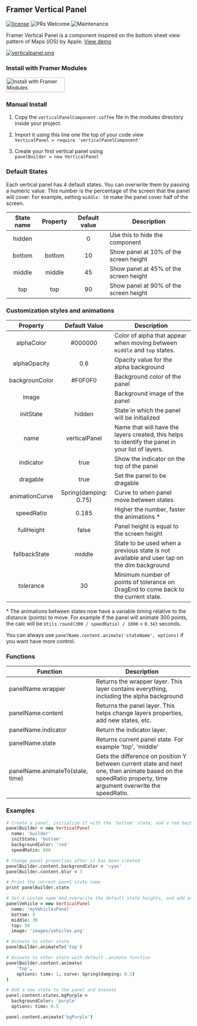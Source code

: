 ## Framer Vertical Panel
[![license](https://img.shields.io/github/license/bpxl-labs/RemoteLayer.svg)](https://opensource.org/licenses/MIT)
![PRs Welcome](https://img.shields.io/badge/PRs-welcome-brightgreen.svg)
![Maintenance](https://img.shields.io/maintenance/yes/2017.svg)

Framer Vertical Panel is a component inspired on the bottom sheet view pattern of Maps (iOS) by Apple. [View demo](https://framer.cloud/WNLzV)

[![verticalpanel.png](https://s1.postimg.org/75635n4agv/verticalpanel.png)](https://postimg.org/image/2ikg4y5qt7/)


### Install with Framer Modules

<a href='https://open.framermodules.com/Vertical Panel'>
    <img alt='Install with Framer Modules'
    src='https://www.framermodules.com/assets/badge@2x.png' width='160' height='40' />
</a>

### Manual Install

1. Copy the `verticalPanelComponent.coffee` file in the modules directory inside your project.

2. Import it using this line one the top of your code view   
`VerticalPanel = require 'verticalPanelComponent'`

3. Create your first vertical panel using  
`panelBuilder = new VerticalPanel`

### Default States

Each vertical panel has 4 default states. You can overwrite them by passing a numeric value. This number is the percentage of the screen that the panel will cover. For example, setting `middle: 50` make the panel cover half of the screen.

| State name |   Property   | Default value | Description                    |
| :--------: | :----------: | :-----------: | ------------------------------ |
|   hidden   |              |       0       | Use this to hide the component |
|   bottom   | bottom |      10       | Show panel at 10% of the screen height  |
|   middle   | middle |      45       | Show panel at 45% of the screen height  |
|    top     |  top  |      90       | Show panel at 90% of the screen height  |


### Customization styles and animations

|    Property    | Default Value | Description                              |
| :------------: | :-----------: | ---------------------------------------- |
|   alphaColor   |    #000000    | Color of alpha that appear when moving between `middle` and `top` states. |
|   alphaOpacity |    0.6        | Opacity value for the alpha background |
| backgrounColor |    #F0F0F0    | Background color of the panel            |
|     image      |               | Background image of the panel            |
|   initState    |    hidden     | State in which the panel will be initialized |
|      name      | verticalPanel | Name that will have the layers created, this helps to identify the panel in your list of layers. |
|      indicator | true          | Show the indicator on the top of the panel |
|      dragable  | true          | Set the panel to be dragable |
| animationCurve | Spring(damping: 0.75) | Curve to when panel move between states |
| speedRatio     | 0.185           | Higher the number, faster the animations * |
| fullHeight     | false           | Panel height is equal to the screen height |
| fallbackState  | middle          | State to be used when a previous state is not available and user tap on the dim background |
| tolerance     | 30           | Minimum number of points of tolerance on DragEnd to come back to the current state.  |


\* The animations between states now have a variable timing relative to the distance (points) to move. For example if the panel will animate 300 points, the calc will be `Utils.round(300 / speedRatio) / 1000` = `0.343` seconds.

You can always use `panelName.content.animate('stateName', options)` if you want have more control.

### Functions

| Function          | Description          |
| ----------------- | -------------------- |
| panelName.wrapper | Returns the wrapper layer. This layer contains everything, including the alpha background |
| panelName.content | Returns the panel layer. This helps change layers properties, add new states, etc. |
| panelName.indicator | Return the indicator layer. |
| panelName.state | Returns current panel state. For example 'top', 'middle' |
| panelName.animateTo(state, time) | Gets the difference on position Y between current state and next one, then animate based on the speedRatio property, time argument overwrite the speedRatio. |

### Examples

```coffeescript
# Create a panel, initialize it with the 'bottom' state, and a red background
panelBuilder = new VerticalPanel
  name: 'builder'
  initState: 'bottom'
  backgroundColor: 'red'
  speedRatio: 600

# Change panel properties after it has been created
panelBuilder.content.backgrondColor = 'cyan'
panelBuilder.content.blur = 3

# Print the current panel state name
print panelBuilder.state

# Set a custom name and overwrite the default state heights, and add an image as background
panelVehicle = new VerticalPanel
  name: 'myVehiclesPanel'
  bottom: 5
  middle: 30
  top: 50
  image: 'images/vehicles.png'

# Animate to other state
panelBuilder.animateTo('top')

# Animate to other state with default .animate function
panelBuilder.content.animate(
	'top',
    options: time: 1, curve: Spring(damping: 0.1)
)

# Add a new state to the panel and animate
panel.content.states.bgPurple =
  backgroundColor: 'purple'
  options: time: 0.5

panel.content.animate('bgPurple')
```
